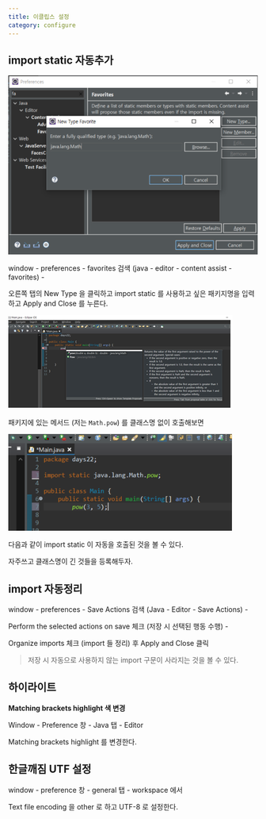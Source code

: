 ```yaml
---
title: 이클립스 설정
category: configure
---
```


## import static 자동추가

![image-20210928193300275](../../../assets/images/image-20210928193300275.png)

window - preferences - favorites 검색 (java - editor - content assist - favorites) - 

오른쪽 탭의 New Type 을 클릭하고 import static 를 사용하고 싶은 패키지명을 입력하고 Apply and Close 를 누른다.

![image-20210928193628905](../../../assets/images/image-20210928193628905.png)

패키지에 있는 메서드 (저는 `Math.pow`) 를 클래스명 없이 호출해보면

![image-20210928193812028](../../../assets/images/image-20210928193812028.png)

다음과 같이 import static 이 자동을 호출된 것을 볼 수 있다.

자주쓰고 클래스명이 긴 것들을 등록해두자.

## import 자동정리

window - preferences - Save Actions 검색 (Java - Editor - Save Actions) - 

Perform the selected actions on save 체크 (저장 시 선택된 행동 수행) -

Organize imports 체크 (import 들 정리) 후 Apply and Close 클릭

> 저장 시 자동으로 사용하지 않는 import 구문이 사라지는 것을 볼 수 있다.

## 하이라이트

**Matching brackets highlight 색 변경**

Window - Preference 창 - Java 탭 - Editor

Matching brackets highlight 를 변경한다.

## 한글깨짐 UTF 설정

window - preference 창 - general 탭 - workspace 에서

Text file encoding 을 other 로 하고 UTF-8 로 설정한다.

